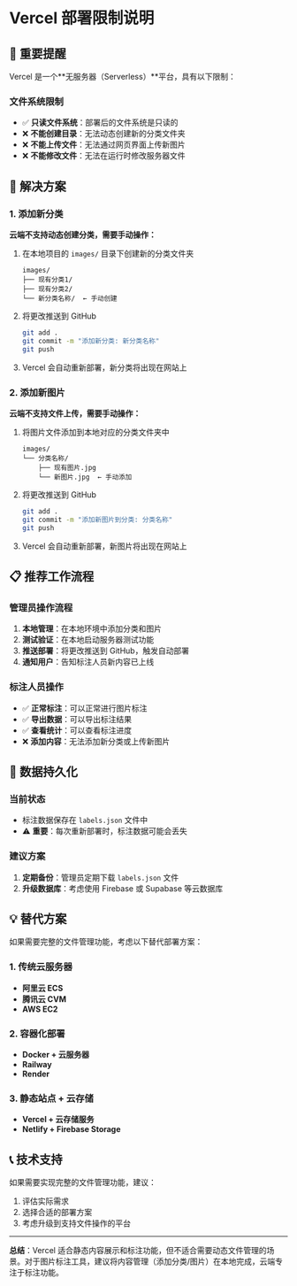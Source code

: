 # Vercel 部署限制说明

## 🚨 重要提醒

Vercel 是一个**无服务器（Serverless）**平台，具有以下限制：

### 文件系统限制
- ✅ **只读文件系统**：部署后的文件系统是只读的
- ❌ **不能创建目录**：无法动态创建新的分类文件夹
- ❌ **不能上传文件**：无法通过网页界面上传新图片
- ❌ **不能修改文件**：无法在运行时修改服务器文件

## 🔧 解决方案

### 1. 添加新分类
**云端不支持动态创建分类，需要手动操作：**

1. 在本地项目的 `images/` 目录下创建新的分类文件夹
   ```
   images/
   ├── 现有分类1/
   ├── 现有分类2/
   └── 新分类名称/  ← 手动创建
   ```

2. 将更改推送到 GitHub
   ```bash
   git add .
   git commit -m "添加新分类: 新分类名称"
   git push
   ```

3. Vercel 会自动重新部署，新分类将出现在网站上

### 2. 添加新图片
**云端不支持文件上传，需要手动操作：**

1. 将图片文件添加到本地对应的分类文件夹中
   ```
   images/
   └── 分类名称/
       ├── 现有图片.jpg
       └── 新图片.jpg  ← 手动添加
   ```

2. 将更改推送到 GitHub
   ```bash
   git add .
   git commit -m "添加新图片到分类: 分类名称"
   git push
   ```

3. Vercel 会自动重新部署，新图片将出现在网站上

## 📋 推荐工作流程

### 管理员操作流程
1. **本地管理**：在本地环境中添加分类和图片
2. **测试验证**：在本地启动服务器测试功能
3. **推送部署**：将更改推送到 GitHub，触发自动部署
4. **通知用户**：告知标注人员新内容已上线

### 标注人员操作
- ✅ **正常标注**：可以正常进行图片标注
- ✅ **导出数据**：可以导出标注结果
- ✅ **查看统计**：可以查看标注进度
- ❌ **添加内容**：无法添加新分类或上传新图片

## 🔄 数据持久化

### 当前状态
- 标注数据保存在 `labels.json` 文件中
- ⚠️ **重要**：每次重新部署时，标注数据可能会丢失

### 建议方案
1. **定期备份**：管理员定期下载 `labels.json` 文件
2. **升级数据库**：考虑使用 Firebase 或 Supabase 等云数据库

## 💡 替代方案

如果需要完整的文件管理功能，考虑以下替代部署方案：

### 1. 传统云服务器
- **阿里云 ECS**
- **腾讯云 CVM**
- **AWS EC2**

### 2. 容器化部署
- **Docker + 云服务器**
- **Railway**
- **Render**

### 3. 静态站点 + 云存储
- **Vercel + 云存储服务**
- **Netlify + Firebase Storage**

## 📞 技术支持

如果需要实现完整的文件管理功能，建议：
1. 评估实际需求
2. 选择合适的部署方案
3. 考虑升级到支持文件操作的平台

---

**总结**：Vercel 适合静态内容展示和标注功能，但不适合需要动态文件管理的场景。对于图片标注工具，建议将内容管理（添加分类/图片）在本地完成，云端专注于标注功能。